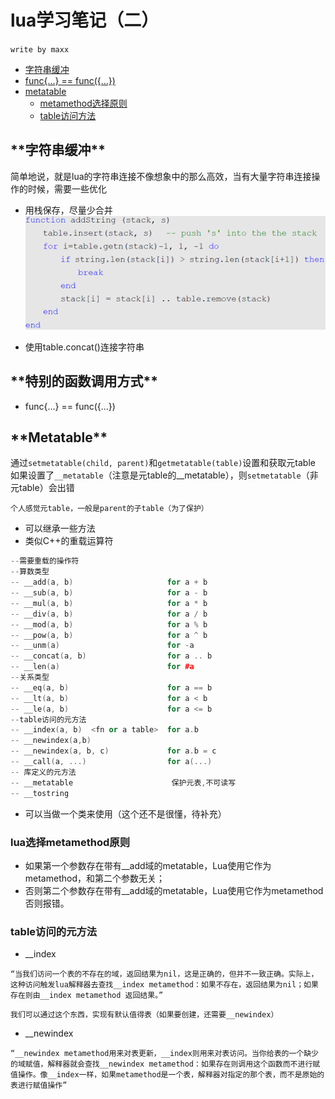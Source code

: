 # lua学习笔记（二）

`write by maxx`

* [字符串缓冲](#luaStringBuffer)
* [func{...} == func({...})](#luaTableFunc)
* [metatable](#luametaTable)
	* [metamethod选择原则](#metatableChoose)
	* [table访问方法](#tablefangwen)

<h2 id="luaStringBuffer">**字符串缓冲**</h2>

简单地说，就是lua的字符串连接不像想象中的那么高效，当有大量字符串连接操作的时候，需要一些优化  
* 用栈保存，尽量少合并  
![](image/luaStringBuffer.png)

* 使用table.concat()连接字符串

<h2 id="luaTableFunc">**特别的函数调用方式**</h2>

* func{...} == func({...})

<h2 id="luametaTable">**Metatable**</h2>

通过`setmetatable(child, parent)`和`getmetatable(table)`设置和获取元table  
如果设置了`__metatable`（注意是元table的__metatable），则`setmetatable`（非元table）会出错

```
个人感觉元table，一般是parent的子table（为了保护）
```

* 可以继承一些方法
* 类似C++的重载运算符
```cpp
--需要重载的操作符  
--算数类型  
-- __add(a, b)                     for a + b  
-- __sub(a, b)                     for a - b  
-- __mul(a, b)                     for a * b  
-- __div(a, b)                     for a / b  
-- __mod(a, b)                     for a % b  
-- __pow(a, b)                     for a ^ b  
-- __unm(a)                        for -a  
-- __concat(a, b)                  for a .. b  
-- __len(a)                        for #a  
--关系类型  
-- __eq(a, b)                      for a == b  
-- __lt(a, b)                      for a < b  
-- __le(a, b)                      for a <= b  
--table访问的元方法  
-- __index(a, b)  <fn or a table>  for a.b  
-- __newindex(a,b)  
-- __newindex(a, b, c)             for a.b = c  
-- __call(a, ...)                  for a(...)  
-- 库定义的元方法  
-- __metatable                      保护元表,不可读写  
-- __tostring 
```
* 可以当做一个类来使用（这个还不是很懂，待补充）

<h3 id="metatableChoose">lua选择metamethod原则</h3>

* 如果第一个参数存在带有__add域的metatable，Lua使用它作为metamethod，和第二个参数无关；  
* 否则第二个参数存在带有__add域的metatable，Lua使用它作为metamethod 否则报错。

<h3 id="tablefangwen">table访问的元方法</h3>

* __index  
```
“当我们访问一个表的不存在的域，返回结果为nil，这是正确的，但并不一致正确。实际上，这种访问触发lua解释器去查找__index metamethod：如果不存在，返回结果为nil；如果存在则由__index metamethod 返回结果。”
```
	我们可以通过这个东西，实现有默认值得表（如果要创建，还需要__newindex）

* __newindex
```
“__newindex metamethod用来对表更新，__index则用来对表访问。当你给表的一个缺少的域赋值，解释器就会查找__newindex metamethod：如果存在则调用这个函数而不进行赋值操作。像__index一样，如果metamethod是一个表，解释器对指定的那个表，而不是原始的表进行赋值操作”
```
